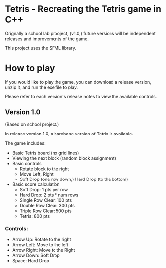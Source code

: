 # Tetris - Recreating the Tetris game in C++
Orignally a school lab prooject, (v1.0,) future versions will be independent releases and improvements of the game.

This project uses the SFML library.

# How to play
If you would like to play the game, you can download a release version, unzip it, and run the exe file to play.

Please refer to each version's release notes to view the available controls.

## Version 1.0
(Based on school project.)

In release version 1.0, a barebone version of Tetris is available.

<p></p>
The game includes:

- Basic Tetris board (no grid lines)
- Viewing the next block (random block assignment)
- Basic controls
  - Rotate block to the right
  - Move Left, Right
  - Soft Drop (one row down,) Hard Drop (to the bottom)
- Basic score calculation
  - Soft Drop: 1 pts per row
  - Hard Drop: 2 pts * num rows
  - Single Row Clear: 100 pts
  - Double Row Clear: 300 pts
  - Triple Row Clear: 500 pts
  - Tetris: 800 pts

### Controls:
- Arrow Up: Rotate to the right
- Arrow Left: Move to the left
- Arrow Right: Move to the Right
- Arrow Down: Soft Drop
- Space: Hard Drop